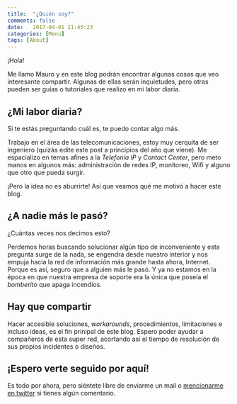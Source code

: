 ```yaml
---
title:  "¿Quién soy?"
comments: false
date:   2017-04-01 21:45:23
categories: [Menu]
tags: [About]
---
```

<!--- <img style="float: right;" src="../../images/About.jpg"> --->

¡Hola!

Me llamo Mauro y en este blog podrán encontrar algunas cosas que veo interesante compartir. Algunas de ellas serán inquietudes, pero otras pueden ser guías o tutoriales que realizo en mi labor diaria.

## ¿Mi labor diaria?

Si te estás preguntando cuál es, te puedo contar algo más.

Trabajo en el área de las telecomunicaciones, estoy muy cerquita de ser ingeniero (quizás edite este post a principios del año que viene). Me espacializo en temas afines a la _Telefonía IP_ y _Contact Center_, pero meto manos en algunos más: administración de redes IP, monitoreo, Wifi y alguno que otro que pueda surgir.

¡Pero la idea no es aburrirte! Así que veamos qué me motivó a hacer este blog.

## ¿A nadie más le pasó?

¿Cuántas veces nos decimos esto?

Perdemos horas buscando solucionar algún tipo de inconveniente y esta pregunta surge de la nada, se engendra desde nuestro interior y nos empuja hacia la red de información más grande hasta ahora, Internet. Porque es así, seguro que a alguien más le pasó. Y ya no estamos en la época en que nuestra empresa de soporte era la única que poseía el _bomberito_ que apaga incendios.

## Hay que compartir

Hacer accesible soluciones, _workarounds_, procedimientos, limitaciones e incluso ideas, es el fin prinipal de este blog. Espero poder ayudar a compañeros de esta super red, acortando así el tiempo de resolución de sus propios incidentes o diseños.

## ¡Espero verte seguido por aquí!

Es todo por ahora, pero siéntete libre de enviarme un mail o [mencionarme en twitter](https://twitter.com/intent/tweet?user_id=848257208970350595) si tienes algún comentario.
